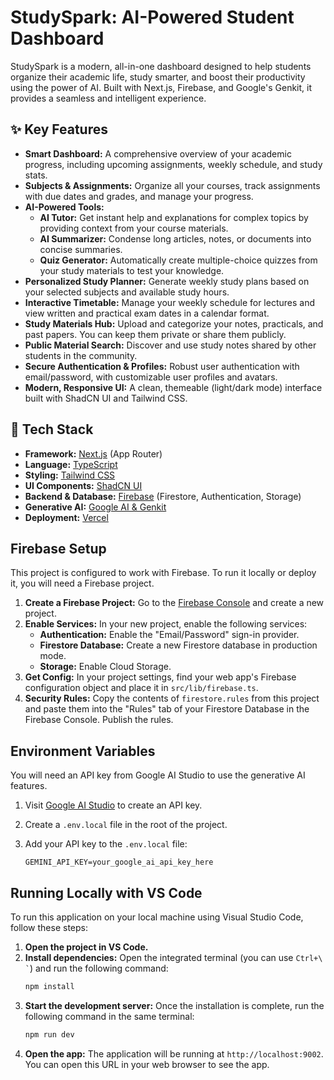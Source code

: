 # StudySpark: AI-Powered Student Dashboard

StudySpark is a modern, all-in-one dashboard designed to help students organize their academic life, study smarter, and boost their productivity using the power of AI. Built with Next.js, Firebase, and Google's Genkit, it provides a seamless and intelligent experience.

## ✨ Key Features

*   **Smart Dashboard:** A comprehensive overview of your academic progress, including upcoming assignments, weekly schedule, and study stats.
*   **Subjects & Assignments:** Organize all your courses, track assignments with due dates and grades, and manage your progress.
*   **AI-Powered Tools:**
    *   **AI Tutor:** Get instant help and explanations for complex topics by providing context from your course materials.
    *   **AI Summarizer:** Condense long articles, notes, or documents into concise summaries.
    *   **Quiz Generator:** Automatically create multiple-choice quizzes from your study materials to test your knowledge.
*   **Personalized Study Planner:** Generate weekly study plans based on your selected subjects and available study hours.
*   **Interactive Timetable:** Manage your weekly schedule for lectures and view written and practical exam dates in a calendar format.
*   **Study Materials Hub:** Upload and categorize your notes, practicals, and past papers. You can keep them private or share them publicly.
*   **Public Material Search:** Discover and use study notes shared by other students in the community.
*   **Secure Authentication & Profiles:** Robust user authentication with email/password, with customizable user profiles and avatars.
*   **Modern, Responsive UI:** A clean, themeable (light/dark mode) interface built with ShadCN UI and Tailwind CSS.

## 🚀 Tech Stack

*   **Framework:** [Next.js](https://nextjs.org/) (App Router)
*   **Language:** [TypeScript](https://www.typescriptlang.org/)
*   **Styling:** [Tailwind CSS](https://tailwindcss.com/)
*   **UI Components:** [ShadCN UI](https://ui.shadcn.com/)
*   **Backend & Database:** [Firebase](https://firebase.google.com/) (Firestore, Authentication, Storage)
*   **Generative AI:** [Google AI & Genkit](https://firebase.google.com/docs/genkit)
*   **Deployment:** [Vercel](https://vercel.com)

## Firebase Setup

This project is configured to work with Firebase. To run it locally or deploy it, you will need a Firebase project.

1.  **Create a Firebase Project:** Go to the [Firebase Console](https://console.firebase.google.com/) and create a new project.
2.  **Enable Services:** In your new project, enable the following services:
    *   **Authentication:** Enable the "Email/Password" sign-in provider.
    *   **Firestore Database:** Create a new Firestore database in production mode.
    *   **Storage:** Enable Cloud Storage.
3.  **Get Config:** In your project settings, find your web app's Firebase configuration object and place it in `src/lib/firebase.ts`.
4.  **Security Rules:** Copy the contents of `firestore.rules` from this project and paste them into the "Rules" tab of your Firestore Database in the Firebase Console. Publish the rules.

## Environment Variables

You will need an API key from Google AI Studio to use the generative AI features.

1.  Visit [Google AI Studio](https://aistudio.google.com/) to create an API key.
2.  Create a `.env.local` file in the root of the project.
3.  Add your API key to the `.env.local` file:

    ```
    GEMINI_API_KEY=your_google_ai_api_key_here
    ```
    
## Running Locally with VS Code

To run this application on your local machine using Visual Studio Code, follow these steps:

1.  **Open the project in VS Code.**
2.  **Install dependencies:** Open the integrated terminal (you can use `Ctrl+\` `` ` ``) and run the following command:
    ```bash
    npm install
    ```
3.  **Start the development server:** Once the installation is complete, run the following command in the same terminal:
    ```bash
    npm run dev
    ```
4.  **Open the app:** The application will be running at `http://localhost:9002`. You can open this URL in your web browser to see the app.

